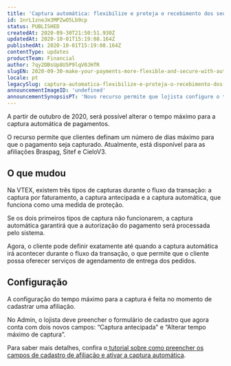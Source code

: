 ```yaml
---
title: 'Captura automática: flexibilize e proteja o recebimento dos seus pagamentos'
id: 1nrL1zneJm3MPZwO5Lb9cp
status: PUBLISHED
createdAt: 2020-09-30T21:50:51.930Z
updatedAt: 2020-10-01T15:19:08.164Z
publishedAt: 2020-10-01T15:19:08.164Z
contentType: updates
productTeam: Financial
author: 7qy2DBsUp8U5P9lqV0JHfR
slugEN: 2020-09-30-make-your-payments-more-flexible-and-secure-with-automatic-payment-capture
locale: pt
legacySlug: captura-automatica-flexibilize-e-proteja-o-recebimento-dos-seus-pagamentos
announcementImageID: 'undefined'
announcementSynopsisPT: 'Novo recurso permite que lojista configure o tempo máximo para que a captura automática aconteça'
---
```


A partir de outubro de 2020, será possível alterar o tempo máximo para a captura automática de pagamentos. 

O recurso permite que clientes definam um número de dias máximo para que o pagamento seja capturado. Atualmente, está disponível para as afiliações Braspag, Sitef e CieloV3.

## O que mudou

Na VTEX, existem três tipos de capturas durante o fluxo da transação: a captura por faturamento, a captura antecipada e a captura automática, que funciona como uma medida de proteção.

Se os dois primeiros tipos de captura não funcionarem, a captura automática garantirá que a autorização do pagamento será processada pelo sistema.

Agora, o cliente pode definir exatamente até quando a captura automática irá acontecer durante o fluxo da transação, o que permite que o cliente possa oferecer serviços de agendamento de entrega dos pedidos.

## Configuração

A configuração do tempo máximo para a captura é feita no momento de cadastrar uma afiliação.

No Admin, o lojista deve preencher o formulário de cadastro que agora conta com dois novos campos: “Captura antecipada” e “Alterar tempo máximo de captura”. 

Para saber mais detalhes, confira o[ tutorial sobre como preencher os campos de cadastro de afiliação e ativar a captura automática](/pt/tutorial/configurar-tempo-maximo-para-captura-automatica--7dwcaxrcgcFJUk7umqPBw2 "tutorial sobre como preencher os campos de cadastro da afiliação e ativar a captura automática"). 

